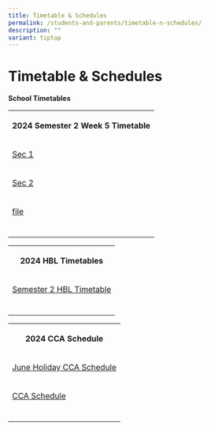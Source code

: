 ```yaml
---
title: Timetable & Schedules
permalink: /students-and-parents/timetable-n-schedules/
description: ""
variant: tiptap
---
```

<h1>Timetable &amp; Schedules</h1>
<p><strong>School Timetables</strong>
</p>
<table style="minWidth: 25px">
<colgroup>
<col>
</colgroup>
<tbody>
<tr>
<th rowspan="1" colspan="1">
<p>2024 Semester 2 Week 5 Timetable</p>
</th>
</tr>
<tr>
<td rowspan="1" colspan="1">
<p><a href="/files/Timetable &amp; Schedules/2024 TT/2024_Post_Exam_Week_5_Sec_1_Class_v2.pdf" rel="noopener nofollow" target="_blank">Sec 1</a>
</p>
</td>
</tr>
<tr>
<td rowspan="1" colspan="1">
<p><a href="/files/Timetable &amp; Schedules/2024 TT/2024_Post_Exam_Week_5_Sec_2_Class_v2.pdf" rel="noopener nofollow" target="_blank">Sec 2</a>
</p>
</td>
</tr>
<tr>
<td rowspan="1" colspan="1">
<p><a href="/files/Timetable &amp; Schedules/2024 TT/2024_Post_Exam_Week_5_Sec_3_Class_v2.pdf" rel="noopener nofollow" target="_blank">file</a>
</p>
</td>
</tr>
<tr>
<td rowspan="1" colspan="1">
<p></p>
</td>
</tr>
</tbody>
</table>
<table style="minWidth: 25px">
<colgroup>
<col>
</colgroup>
<tbody>
<tr>
<th rowspan="1" colspan="1">
<p><strong>2024 HBL Timetables</strong>
</p>
</th>
</tr>
<tr>
<td rowspan="1" colspan="1">
<p><a href="/files/Timetable &amp; Schedules/2024 TT/2024_SEM2_HBL_Timetable.pdf" rel="noopener noreferrer nofollow" target="_blank">Semester 2 HBL Timetable</a>
</p>
</td>
</tr>
<tr>
<td rowspan="1" colspan="1">
<p></p>
</td>
</tr>
</tbody>
</table>
<table style="minWidth: 25px">
<colgroup>
<col>
</colgroup>
<tbody>
<tr>
<th rowspan="1" colspan="1">
<p>2024 CCA Schedule</p>
</th>
</tr>
<tr>
<td rowspan="1" colspan="1">
<p><a href="/files/Timetable &amp; Schedules/2024 TT/June_Hols_CCA_Schedule_2024.pdf" rel="noopener noreferrer nofollow" target="_blank">June Holiday CCA Schedule</a>
</p>
</td>
</tr>
<tr>
<td rowspan="1" colspan="1">
<p><a href="/files/Timetable &amp; Schedules/2024 TT/CCA_Schedule_2024_v2.pdf" rel="noopener noreferrer nofollow" target="_blank">CCA Schedule</a>
</p>
</td>
</tr>
<tr>
<td rowspan="1" colspan="1">
<p></p>
</td>
</tr>
</tbody>
</table>
<p></p>